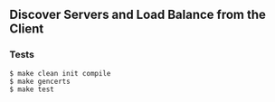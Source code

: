 ## Discover Servers and Load Balance from the Client

### Tests

```shell
$ make clean init compile
$ make gencerts
$ make test
```
